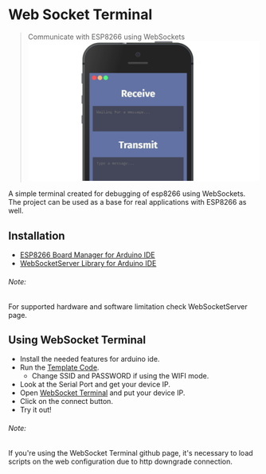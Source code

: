 # Web Socket Terminal 
> Communicate with ESP8266 using WebSockets
[![WebSocket Terminal.io](https://github.com/apsampaio/WebSocketTerminal/blob/master/img/preview.png?raw=true)](https://apsampaio.github.io/WebSocketTerminal/)

A simple terminal created for debugging of esp8266 using WebSockets. The project can be used as a base for real applications with ESP8266 as well.

## Installation

- [ESP8266 Board Manager for Arduino IDE](https://github.com/esp8266/Arduino)
- [WebSocketServer Library for Arduino IDE](https://github.com/Links2004/arduinoWebSockets)

###### Note:

For supported hardware and software limitation check WebSocketServer page.

## Using WebSocket Terminal

-   Install the needed features for arduino ide.
-   Run the [Template Code](https://github.com/apsampaio/WebSocketTerminal/blob/master/arduino/WebSocketTemplate.ino).
    -   Change SSID and PASSWORD if using the WIFI mode.
-   Look at the Serial Port and get your device IP.
-   Open [WebSocket Terminal](https://apsampaio.github.io/WebSocketTerminal/) and put your device IP.
-   Click on the connect button.
-   Try it out!

###### Note:

If you're using the WebSocket Terminal github page, it's necessary to load scripts on the web configuration due to http downgrade connection.

